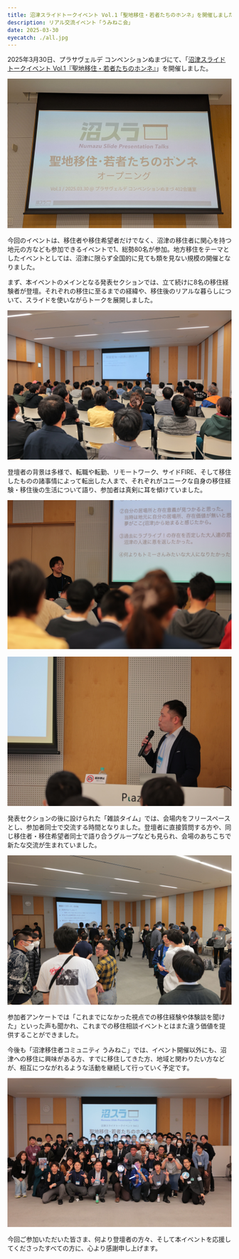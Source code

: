 ```yaml
---
title: 沼津スライドトークイベント Vol.1「聖地移住・若者たちのホンネ」を開催しました
description: リアル交流イベント「うみねこ会」
date: 2025-03-30
eyecatch: ./all.jpg
---
```


2025年3月30日、プラサヴェルデ コンベンションぬまづにて、「[沼津スライドトークイベント Vol.1『聖地移住・若者たちのホンネ』](/events/202503-numasura01-iju/)」を開催しました。

![「沼スラ」のロゴと今回のタイトル「聖地移住・若者たちのホンネ」という文字が映し出されたスクリーンの写真。](slide.jpg)

今回のイベントは、移住者や移住希望者だけでなく、沼津の移住者に関心を持つ地元の方なども参加できるイベントで1、総勢80名が参加。地方移住をテーマとしたイベントとしては、沼津に限らず全国的に見ても類を見ない規模の開催となりました。

まず、本イベントのメインとなる発表セクションでは、立て続けに8名の移住経験者が登壇。それぞれの移住に至るまでの経緯や、移住後のリアルな暮らしについて、スライドを使いながらトークを展開しました。

![プレゼン資料が映し出されたスクリーンを含む会場全体が写っていおり、座席は満席に近い状態になっている。その中で1人の男性がプレゼン発表している。](presentation01.jpg)

登壇者の背景は多様で、転職や転勤、リモートワーク、サイドFIRE、そして移住したものの諸事情によって転出した人まで、それぞれがユニークな自身の移住経験・移住後の生活について語り、参加者は真剣に耳を傾けていました。

![プレゼン発表する人の様子を聴衆越しに撮影している。](presentation02.jpg)

![プレゼン発表する人をアップで撮影している。](presentation03.jpg)

発表セクションの後に設けられた「雑談タイム」では、会場内をフリースペースとし、参加者同士で交流する時間となりました。登壇者に直接質問する方や、同じ移住者・移住希望者同士で語り合うグループなども見られ、会場のあちこちで新たな交流が生まれていました。

![雑談タイムの写真。広い空間で人々が語らっている。](zatsudan.jpg)

参加者アンケートでは「これまでになかった視点での移住経験や体験談を聞けた」といった声も聞かれ、これまでの移住相談イベントとはまた違う価値を提供することができました。

今後も「沼津移住者コミュニティ うみねこ」では、イベント開催以外にも、沼津への移住に興味がある方、すでに移住してきた方、地域と関わりたい方などが、相互につながれるような活動を継続して行っていく予定です。

![全体の集合写真](all.jpg)

今回ご参加いただいた皆さま、何より登壇者の方々、そして本イベントを応援してくださったすべての方に、心より感謝申し上げます。
